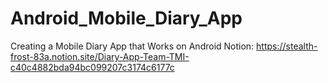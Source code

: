 # Android_Mobile_Diary_App
Creating a Mobile Diary App that Works on Android
Notion: https://stealth-frost-83a.notion.site/Diary-App-Team-TMI-c40c4882bda94bc099207c3174c6177c

